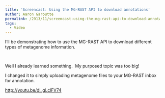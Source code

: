 ```yaml
---
title: 'Screencast: Using the MG-RAST API to download annotations'
author: Aaron Garoutte
permalink: /2013/11/screencast-using-the-mg-rast-api-to-download-annotations/
tags:
  - Video
---
```

I&#8217;ll be demonstrating how to use the MG-RAST API to download different types of metagenome information.

&nbsp;

Well I already learned something.  My purposed topic was too big!

I changed it to simply uploading metagenome files to your MG-RAST inbox for annotation.

<a href="http://youtu.be/dl_gLclFV74" target="_blank">http://youtu.be/dl_gLclFV74</a>
